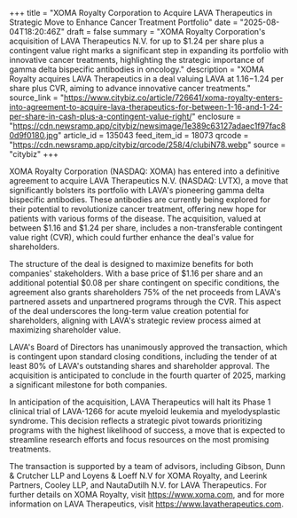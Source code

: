 +++
title = "XOMA Royalty Corporation to Acquire LAVA Therapeutics in Strategic Move to Enhance Cancer Treatment Portfolio"
date = "2025-08-04T18:20:46Z"
draft = false
summary = "XOMA Royalty Corporation's acquisition of LAVA Therapeutics N.V. for up to $1.24 per share plus a contingent value right marks a significant step in expanding its portfolio with innovative cancer treatments, highlighting the strategic importance of gamma delta bispecific antibodies in oncology."
description = "XOMA Royalty acquires LAVA Therapeutics in a deal valuing LAVA at $1.16-$1.24 per share plus CVR, aiming to advance innovative cancer treatments."
source_link = "https://www.citybiz.co/article/726641/xoma-royalty-enters-into-agreement-to-acquire-lava-therapeutics-for-between-1-16-and-1-24-per-share-in-cash-plus-a-contingent-value-right/"
enclosure = "https://cdn.newsramp.app/citybiz/newsimage/1e389c63127adaec1f97fac80d9f0180.jpg"
article_id = 135043
feed_item_id = 18073
qrcode = "https://cdn.newsramp.app/citybiz/qrcode/258/4/clubiN78.webp"
source = "citybiz"
+++

<p>XOMA Royalty Corporation (NASDAQ: XOMA) has entered into a definitive agreement to acquire LAVA Therapeutics N.V. (NASDAQ: LVTX), a move that significantly bolsters its portfolio with LAVA's pioneering gamma delta bispecific antibodies. These antibodies are currently being explored for their potential to revolutionize cancer treatment, offering new hope for patients with various forms of the disease. The acquisition, valued at between $1.16 and $1.24 per share, includes a non-transferable contingent value right (CVR), which could further enhance the deal's value for shareholders.</p><p>The structure of the deal is designed to maximize benefits for both companies' stakeholders. With a base price of $1.16 per share and an additional potential $0.08 per share contingent on specific conditions, the agreement also grants shareholders 75% of the net proceeds from LAVA's partnered assets and unpartnered programs through the CVR. This aspect of the deal underscores the long-term value creation potential for shareholders, aligning with LAVA's strategic review process aimed at maximizing shareholder value.</p><p>LAVA's Board of Directors has unanimously approved the transaction, which is contingent upon standard closing conditions, including the tender of at least 80% of LAVA's outstanding shares and shareholder approval. The acquisition is anticipated to conclude in the fourth quarter of 2025, marking a significant milestone for both companies.</p><p>In anticipation of the acquisition, LAVA Therapeutics will halt its Phase 1 clinical trial of LAVA-1266 for acute myeloid leukemia and myelodysplastic syndrome. This decision reflects a strategic pivot towards prioritizing programs with the highest likelihood of success, a move that is expected to streamline research efforts and focus resources on the most promising treatments.</p><p>The transaction is supported by a team of advisors, including Gibson, Dunn & Crutcher LLP and Loyens & Loeff N.V for XOMA Royalty, and Leerink Partners, Cooley LLP, and NautaDutilh N.V. for LAVA Therapeutics. For further details on XOMA Royalty, visit <a href='https://www.xoma.com' rel='nofollow' target='_blank'>https://www.xoma.com</a>, and for more information on LAVA Therapeutics, visit <a href='https://www.lavatherapeutics.com' rel='nofollow' target='_blank'>https://www.lavatherapeutics.com</a>.</p>